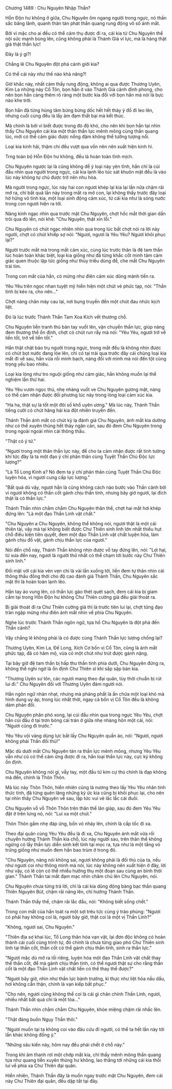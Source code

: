




Chương 1489 : Chu Nguyên Nhập Thần?


Hỗn Độn hư không ở giữa, Chu Nguyên ôm ngang người trong ngực, nó thần sắc băng lãnh, quanh thân tán phát thần quang rung động vô số ánh mắt.

Bởi vì mặc cho ai đều có thể cảm thụ được đi ra, cái kia từ Chu Nguyên thể nội sức mạnh bùng lên, cũng không phải là Thánh Giả vĩ lực, mà là hàng thật giá thật thần lực!

Đây là ý gì?!

Chẳng lẽ Chu Nguyên đột phá cảnh giới kia?

Có thể cái này như thế nào khả năng?!

Giờ khắc này, nhất cảm thấy rung động, không ai qua được Thương Uyên, Kim La những này Cổ Tôn, bọn hắn ở vào Thánh Giả cảnh đỉnh phong, cho nên bọn hắn càng thêm rõ ràng một bước kia đối với bọn hắn mà nói là bực nào khe trời.

Bọn hắn đã từng hùng tâm bừng bừng dốc hết hết thảy ý đồ đi leo lên, nhưng cuối cùng đều là lấy ảm đạm thất bại mà kết thúc.

Mà chính là bởi vì biết được trong đó độ khó, cho nên khi bọn hắn tại nhìn thấy Chu Nguyên cái kia một thân thần lực mênh mông cùng thần quang lúc, mới có thể cảm giác được nồng đậm không thể tưởng tượng nổi.

Loại kia kinh hãi, thậm chí đều vượt qua vốn nên nên xuất hiện kinh hỉ.

Trng toàn bộ Hỗn Độn hư không, đều là hoàn toàn tĩnh mịch.

Chu Nguyên ngược lại là cũng không để ý loại này yên tĩnh, hắn chỉ là cúi đầu nhìn qua người trong ngực, cái kia lạnh lẽo túc sát khuôn mặt đều là vào lúc này không tự chủ được trở nên nhu hòa.

Mà người trong ngực, lúc này hai con ngươi khép lại kia lại lần nữa chậm rãi mở ra, chỉ bất quá lần này trong mắt ra mở con, lại không thấy trước đây loại hờ hững vô tình kia, một loại sinh động cảm xúc, từ cái kia như là sóng nước trong con ngươi hiện ra tới.

Nàng kinh ngạc nhìn qua trước mặt Chu Nguyên, chợt hốc mắt thời gian dần trôi qua đỏ lên, nói khẽ: "Chu Nguyên, thật xin lỗi."

Chu Nguyên có chút ngạc nhiên nhìn qua trong lúc bất chợt nói ra lời này người, chợt có chút khiếp sợ nói: "Ngươi, ngươi là Yêu Yêu? Ngươi khôi phục lại?"

Người trước mắt mà trong mắt cảm xúc, cùng lúc trước thân là đệ tam thần lúc hoàn toàn khác biệt, loại kia giống như đã từng khắc cốt minh tâm cảm giác quen thuộc lập tức giống như thủy triều dùng để, che mất Chu Nguyên trái tim.

Trong con mắt của hắn, có mừng như điên cảm xúc dũng mãnh tiến ra.

Yêu Yêu trên ngọc nhan tuyệt mỹ hiển hiện một chút vẻ phức tạp, nói: "Thần tính bị kéo ra, cho nên..."

Chợt nàng chân mày cau lại, nơi bụng truyền đến một chút đau nhức kịch liệt.

Đó là lúc trước Thánh Thần Tam Xoa Kích vết thương chỗ.

Chu Nguyên liền tranh thủ bàn tay vuốt lên, vận chuyển thần lực, giúp nàng đem thương thế ổn định, chợt có chút run rẩy mà nói: "Yêu Yêu, ngươi trở về liền tốt, trở về liền tốt."

Hắn thật chặt bảo trụ người trong ngực, trong mắt đều là không nhịn được có chút bọt nước đang lóe lên, chỉ có tại trải qua trước đây cái chủng loại kia mất đi về sau, hắn vừa rồi minh bạch, nàng đối với mình mà nói đến tột cùng trọng yếu bao nhiêu.

Loại kia lòng như tro nguội giống như cảm giác, hắn không muốn lại thể nghiệm lần thứ hai.

Yêu Yêu vươn ngọc thủ, nhẹ nhàng vuốt ve Chu Nguyên gương mặt, nàng có thể cảm nhận được đối phương lúc này trong lòng loại cảm xúc kia.

"Ha ha, thật sự là tốt một đôi số khổ uyên ương." Mà lúc này, Thánh Thần tiếng cười có chút hăng hái kia đột nhiên truyền đến.

Thánh Thần ánh mắt có chút kỳ lạ đánh giá Chu Nguyên, ánh mắt kia dường như có thể xuyên thủng hết thảy ngăn cản, sau đó đem Chu Nguyên trong trong ngoài ngoài nhìn cái thông thấu.

"Thật có ý tứ."

"Ngươi trong một thân thần lực này, để cho ta cảm nhận được rất tinh tường khí tức đây là ta một đạo ý chí phân thân cùng Tuyệt Thần Chú Độc lực lượng?"

"Là Tổ Long Kinh a? Nó đem ta ý chí phân thân cùng Tuyệt Thần Chú Độc luyện hóa, vì ngươi cung cấp lực lượng."

"Bất quá dù vậy, ngươi hẳn là cũng không cách nào bước vào Thần cảnh bởi vì ngươi không có thần cốt gánh chịu thần tính, nhưng bây giờ ngươi, lại đích thật là có thần lực."

Thánh Thần nhìn chằm chằm Chu Nguyên thân thể, chợt hai mắt hơi khép đứng lên: "Là một đạo Thần Linh vật chất."

"Chu Nguyên a Chu Nguyên, không thể không nói, ngươi thật là một cái thiên tài, vậy mà tại không biết được Chư Thiên sinh linh lớn nhất thiếu hụt chỗ điều kiện tiên quyết, đem một đạo Thần Linh vật chất luyện hóa, làm gánh chịu đồ vật, gánh chịu thần lực của ngươi."

Nói đến chỗ này, Thánh Thần không nhịn được vỗ tay đứng lên, nói: "Lợi hại, từ xưa đến nay, ngươi là người thứ nhất có thể chạm tới bước này Chư Thiên sinh linh."

Đối mặt với cái kia vẻn vẹn chỉ là vài lần xuống tới, liền đem tự thân nhìn cái thông thấu đồng thời cho độ cao đánh giá Thánh Thần, Chu Nguyên sắc mặt thì là hoàn toàn lạnh lẽo.

Hắn tay áo vung lên, có thần lực gào thét quét sạch, đem cái kia bị giam cầm tại trong Hỗn Độn hư không Chư Thiên cường giả đều giải thoát ra.

Bị giải thoát đi ra Chư Thiên cường giả thì là trước tiên lui lại, chợt từng đạo tràn ngập mừng như điên ánh mắt nhìn về phía Chu Nguyên.

Nghe lúc trước Thánh Thần ngôn ngữ, tựa hồ Chu Nguyên là đột phá đến Thần cảnh?

Vậy chẳng lẽ không phải là có được cùng Thánh Thần lực lượng chống lại?

Thương Uyên, Kim La, Đế Long, Xích Cơ bốn vị Cổ Tôn, cũng là ánh mắt phức tạp, đã có hâm mộ, vừa có một chút như trút được gánh nặng.

Tại bây giờ đệ tam thần bị hấp thu thần tính phía dưới, Chu Nguyên đứng ra, không thể nghi ngờ là ổn định Chư Thiên sĩ khí sắp sập bàn kia.

"Thương Uyên sư tôn, các ngươi mang theo đại quân, tùy thời chuẩn bị rút lui đi." Chu Nguyên đối với Thương Uyên đám người nói.

Hắn ngôn ngữ nhàn nhạt, nhưng mà phảng phất là ẩn chứa một loại khó mà hình dung uy áp, trong lúc nhất thời, ngay cả bốn vị Cổ Tôn đều là không dám phản đối.

Chu Nguyên phân phó xong, lại cúi đầu nhìn qua trong ngực Yêu Yêu, chợt hắn cúi đầu ở tại trơn bóng cái trán ở giữa nhẹ nhàng hôn một cái, nói: "Ngươi cũng đi trước."

Yêu Yêu vội vàng dùng lực bắt lấy Chu Nguyên quần áo, nói: "Ngươi, ngươi không phải Thần đối thủ!"

Mặc dù dưới mắt Chu Nguyên tản ra thần lực mênh mông, nhưng Yêu Yêu vẫn như cũ có thể cảm ứng được đi ra, hắn loại thần lực này, cực kỳ không ổn định.

Chu Nguyên không nói gì, vẫy tay, một đầu tử kim cự thú chính là đạp không mà đến, chính là Thôn Thôn.

Mà lúc này Thôn Thôn, hiển nhiên cũng là nương theo lấy Yêu Yêu nhân tính thức tỉnh, đã từng quên lãng những ký ức kia cũng bị khôi phục lại, cho nên tại nhìn thấy Chu Nguyên về sau, lập tức vui vẻ lắc lắc cái đuôi.

Chu Nguyên vỗ vỗ Thôn Thôn trên thân thể lân giáp, sau đó đem Yêu Yêu đặt ở trên lưng nó, nói: "Lui xa một chút."

Thôn Thôn gầm nhẹ đáp ứng, bốn vó nhảy lên, chính là cấp tốc đi xa.

Theo đại quân cùng Yêu Yêu đều là đi xa, Chu Nguyên ánh mắt vừa rồi chuyển hướng Thánh Thần kia chỗ, lúc này người sau, trên thân thể không ngừng có lấy thần lực diễn sinh kết tinh tại mọc ra, tựa như là một tầng vỏ trứng giống như muốn đem hắn bao trùm ở trong đó.

"Chu Nguyên, nàng nói không sai, ngươi không phải là đối thủ của ta, nếu như ngươi coi như thông minh mà nói, lúc này không nên xuất hiện ở đây, lời như vậy, có lẽ còn có thể nhiều hưởng thụ một đoạn sau cùng an bình thời gian." Thánh Thần tai mắt đạm mạc nhìn chăm chú lên Chu Nguyên, nói.

Chu Nguyên chưa từng trả lời, chỉ là cái kia dũng động bàng bạc thần quang Thiên Nguyên Bút, chậm rãi nâng lên, chỉ hướng Thánh Thần.

Thánh Thần thấy thế, chậm rãi lắc đầu, nói: "Không biết sống chết."

Trong con mắt của hắn toát ra một sợi trêu tức cùng ý trào phúng: "Ngươi có phải hay không coi là, ngươi bây giờ, thật coi là một vị Thần Linh?"

"Không, ngươi sai, Chu Nguyên."

"Thiên địa sơ khai lúc, Tổ Long thân hóa vạn vật, lại đơn độc không có hoàn thành cái cuối cùng trình tự, đó chính là chưa từng giao phó Chư Thiên sinh linh tại thần cốt, thần cốt có thể gánh chịu thần tính, sinh ra thần lực."

"Ngươi mặc dù mở ra lối riêng, luyện hóa một đạo Thần Linh vật chất thay thế thần cốt, để mà gánh chịu thần tính, có thể ngươi thật sự cho rằng thần cốt là một đạo Thần Linh vật chất liền có thể thay thế được?"

"Ngươi bây giờ, nhìn như thần lực bành trướng, kì thực như liệt hỏa nấu dầu, hơi không cẩn thận, chính là vạn kiếp bất phục."

"Cho nên, ngươi cũng không thể coi là cái gì chân chính Thần Linh, ngươi, nhiều nhất bất quá chỉ là một tòa..."

Thánh Thần nhìn chằm chằm Chu Nguyên, khóe miệng chậm rãi nhấc lên.

"Thật đáng buồn Ngụy Thần thôi."

"Ngươi muốn tại ta không coi vào đâu cứu đi người, có thể ta hết lần này tới lần khác không đồng ý."

"Những sâu kiến này, hôm nay đều phải chết ở chỗ này."

Trong khi âm thanh rơi một chớp mắt kia, chỉ thấy mênh mông thần quang tựa như quang tiễn xuyên thủng hư không, lao thẳng tới những cái kia thối lui về phía xa Chư Thiên đại quân.

Hiển nhiên, Thánh Thần đây là muốn ngay trước mặt Chu Nguyên, đem cái này Chư Thiên đại quân, đều dập tắt tại đây.




